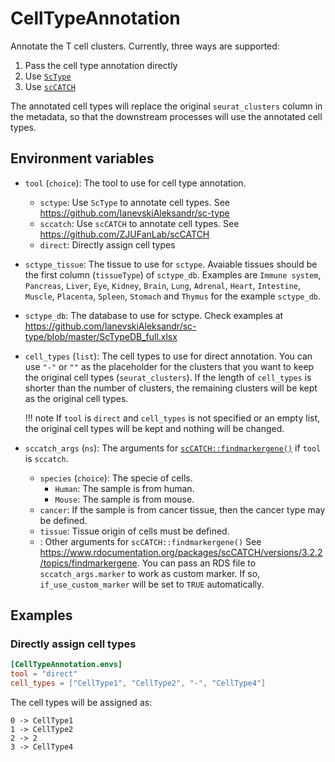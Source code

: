 # CellTypeAnnotation

Annotate the T cell clusters. Currently, three ways are supported:

1. Pass the cell type annotation directly
2. Use [`ScType`][1]
3. Use [`scCATCH`][2]

The annotated cell types will replace the original `seurat_clusters` column in the metadata, so that the downstream processes will use the annotated cell types.

## Environment variables

- `tool` (`choice`): The tool to use for cell type annotation.
    - `sctype`: Use `ScType` to annotate cell types.
       See <https://github.com/IanevskiAleksandr/sc-type>
    - `sccatch`: Use `scCATCH` to annotate cell types.
       See <https://github.com/ZJUFanLab/scCATCH>
    - `direct`: Directly assign cell types
- `sctype_tissue`: The tissue to use for `sctype`.
   Avaiable tissues should be the first column (`tissueType`) of `sctype_db`.
   Examples are `Immune system`, `Pancreas`, `Liver`, `Eye`, `Kidney`,
   `Brain`, `Lung`, `Adrenal`, `Heart`, `Intestine`, `Muscle`,
   `Placenta`, `Spleen`, `Stomach` and `Thymus` for the example `sctype_db`.
- `sctype_db`: The database to use for sctype.
   Check examples at <https://github.com/IanevskiAleksandr/sc-type/blob/master/ScTypeDB_full.xlsx>
- `cell_types` (`list`): The cell types to use for direct annotation. You can use `"-"` or `""` as the placeholder for the clusters that you want to keep the original cell types (`seurat_clusters`). If the length of `cell_types` is shorter than the number of clusters, the remaining clusters will be kept as the original cell types.

    !!! note
        If `tool` is `direct` and `cell_types` is not specified or
        an empty list, the original cell types will be kept and nothing
        will be changed.

- `sccatch_args` (`ns`): The arguments for [`scCATCH::findmarkergene()`][3] if `tool` is `sccatch`.
    - `species` (`choice`): The specie of cells.
        - `Human`: The sample is from human.
        - `Mouse`: The sample is from mouse.
    - `cancer`: If the sample is from cancer tissue, then the cancer type may be defined.
    - `tissue`: Tissue origin of cells must be defined.
    - <more>: Other arguments for `scCATCH::findmarkergene()`
       See <https://www.rdocumentation.org/packages/scCATCH/versions/3.2.2/topics/findmarkergene>.
       You can pass an RDS file to `sccatch_args.marker` to work as custom marker. If so,
       `if_use_custom_marker` will be set to `TRUE` automatically.

## Examples

### Directly assign cell types

```toml
[CellTypeAnnotation.envs]
tool = "direct"
cell_types = ["CellType1", "CellType2", "-", "CellType4"]
```

The cell types will be assigned as:

```
0 -> CellType1
1 -> CellType2
2 -> 2
3 -> CellType4
```

[1]: https://github.com/IanevskiAleksandr/sc-type
[2]: https://github.com/ZJUFanLab/scCATCH
[3]: https://rdrr.io/github/ZJUFanLab/scCATCH/man/findmarkergene.html